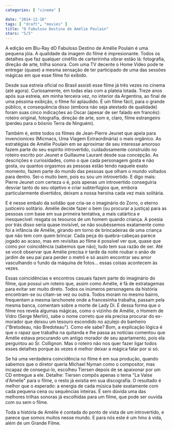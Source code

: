 ```yaml
---
categories: [ "cinema" ]

date: "2014-12-16"
tags: [ "draft", "movies" ]
title: "O Fabuloso Destino de Amélie Poulain"
stars: "5/5"
---
```

A edição em Blu-Ray dO Fabuloso Destino de Amélie Poulain é uma pequena jóia. A qualidade da imagem do filme é impresionante. Todos os detalhes que faz qualquer cinéfilo de carteririnha vibrar estão lá: fotografia, direção de arte, trilha sonora. Com uma TV decente o Home Video pode te entregar (quase) a mesma sensação de ter participado de uma das sessões mágicas em que esse filme foi exibido.

Desde sua estreia oficial no Brasil assisti esse filme já três vezes no cinema (até agora). Curiosamente, em todas elas com a plateia lotada. Treze anos após sua estreia, em minha terceira vez, no interior da Argentina, ao final de uma péssima exibição, o filme foi aplaudido. É um filme fácil, para o grande público, e consequência disso (embora não seja atestado de qualidade) foram suas cinco indicações ao Oscar (apesar de ser falado em francês): roteiro original, fotografia, direção de arte, som e, claro, filme estrangeiro (perdeu para o bósnio Terra de Ninguém).

Também é, entre todos os filmes de Jean-Pierre Jeunet que apela para invencionices (Micmacs, Uma Viagem Extraordinária) o mais orgânico. As estratégias de Amélie Poulain em se aproximar de seu interesse amoroso fazem parte do seu espírito introvertido, cuidadosamente construído no roteiro escrito por Jeunet e Guillaume Laurant desde sua concepção. As descrições e curiosidades, como o que cada personagem gosta e não gosta, ou quantos orgasmos as pessoas estão tendo naquele exato momento, fazem parte do mundo das pessoas que olham o mundo voltados para dentro. Sei-o muito bem, pois eu sou um introvertido. E digo mais: Pierre Jeunet com certeza o é, pois apenas um introvertido conseguiria desviar tanto do seu objetivo e criar subterfúgios que, embora particularmente divertidos, deixam a nossa heroína cada vez mais solitária.

E é nesse embalo da solidão que cria-se o imaginário do Zorro, o eterno justiceiro solitário. Amélie decide fazer o bem (ou procurar a justiça) para as pessoas com base em sua primeira tentativa, a mais catártica e inesquecível: resgata os tesouros de um homem quando criança. A poesia por trás disso seria quase invisível, se não soubéssemos exatamente como foi a infância de Amélie, girando em torno de brincadeiras de uma criança que não tem com quem brincar. Cada peça do quebra-cabeças parece jogado ao acaso, mas em revisitas ao filme é possível ver que, quase que como por coincidência (sabemos que não), tudo tem sua razão de ser. Até se você observar que Amélie precisa ir tarde da noite roubar o anão de jardim de seu pai para perder o metrô e só assim encontrar seu amor vasculhando o fundo da máquina de fotos... essas coisas acontecem às vezes.

Essas coincidências e encontros casuais fazem parte do imaginário do filme, que possui um roteiro que, assim como Amélie, é fã de estratagemas para evitar ser muito direto. Todos os inúmeros personagens da história encontram-se ou citam-se vez ou outra. Todos moram no mesmo bairro, frequentam a mesma lanchonete onde a francesinha trabalha, passam pela mesma banca, comentam sobre a morte de Lady Di. É dessa forma que o filme nos revela algumas mágicas, como o vizinho de Amélie, o Homem de Vidro (Serge Merlin), sabe o nome correto que ela precisa procurar do ex-morador que deixou um tesouro escondido no azulejo do banheiro ("Bretodeau, não Bredoteau"). Como ele sabe? Bom, a explicação lógica é que o rapaz que trabalha na quitanda e lhe passa as notícias comentou que Amélie estava procurando um antigo morador de seu apartamento, pois ela perguntou ao Sr. Collignon. Mas o roteiro não nos quer fazer ligar todos esses detalhes porque às vezes é melhor deixar a mágica falar por si só.

Se há uma verdadeira coincidência no filme é em sua produção, quando sabemos que o diretor queria Michael Nyman como o compositor, mas incapaz de consegui-lo, escolheu Tiersen depois de se apaixonar por um CD entregue a ele. Detalhe: Tiersen compôs apenas o tema "La Valse d'Amelie" para o filme, o resto já existia em sua discografia. O resultado é melhor que o esperado: a energia de cada música bate exatamente com cada pequena cena ou sequências inteiras. É sem dúvida uma das melhores trilhas sonoras já escolhidas para um filme, que pode ser ouvida com ou sem o filme.

Toda a história de Amélie é contada do ponto de vista de um introvertido, e parece que somos muitos nesse mundo. E para nós este é um hino à vida, além de um Grande Filme.
